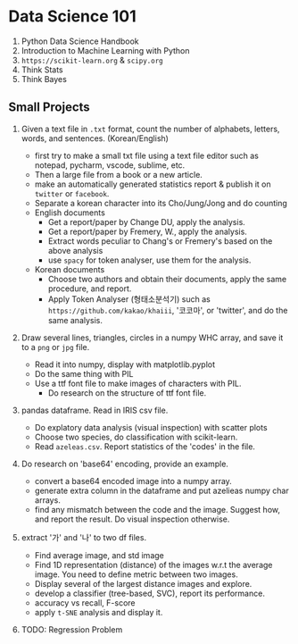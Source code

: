# Data Science 101

1. Python Data Science Handbook
1. Introduction to Machine Learning with Python
1. `https://scikit-learn.org` & `scipy.org`
1. Think Stats
1. Think Bayes



## Small Projects

1. Given a text file in `.txt` format, count the number of alphabets, letters, words, and sentences. (Korean/English)
    - first try to make a small txt file using a text file editor such as notepad, pycharm, vscode, sublime, etc. 
    - Then a large file from a book or a new article.
    - make an automatically generated statistics report & publish it on `twitter` or `facebook`.
    - Separate a korean character into its Cho/Jung/Jong and do counting
    - English documents
        - Get a report/paper by Change DU, apply the analysis.
        - Get a report/paper by Fremery, W., apply the analysis.
        - Extract words peculiar to Chang's or Fremery's based on the above analysis
        - use `spacy` for token analyser, use them for the analysis.
    - Korean documents
        - Choose two authors and obtain their documents, apply the same procedure, and report.
        - Apply Token Analyser (형태소분석기) such as `https://github.com/kakao/khaiii`, '코코마', or 'twitter', and do the same analysis.
        
1. Draw several lines, triangles, circles in a numpy WHC array, and save it to a `png` or `jpg` file.
    - Read it into numpy, display with matplotlib.pyplot
    - Do the same thing with PIL
    - Use a ttf font file to make images of characters with PIL.
        - Do research on the structure of ttf font file.
    
1. pandas dataframe. Read in IRIS csv file. 
    - Do explatory data analysis (visual inspection) with scatter plots
    - Choose two species, do classification with scikit-learn.
    - Read `azeleas.csv`. Report statistics of the 'codes' in the file.
    
1. Do research on 'base64' encoding, provide an example.
    - convert a base64 encoded image into a numpy array.
    - generate extra column in the dataframe and put azelieas numpy char arrays.
    - find any mismatch between the code and the image. Suggest how, and report the result. Do visual inspection otherwise.

1. extract '가' and '나' to two df files.
    - Find average image, and std image
    - Find 1D representation (distance) of the images w.r.t the average image. You need to define metric between two images.
    - Display several of the largest distance images and explore.
    - develop a classifier (tree-based, SVC), report its performance.
    - accuracy vs recall, F-score
    - apply `t-SNE` analysis and display it.

1. TODO: Regression Problem
